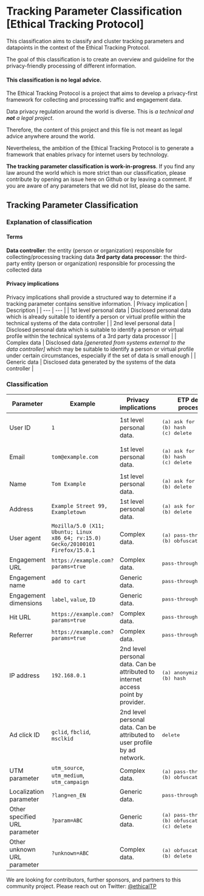 # Tracking Parameter Classification [Ethical Tracking Protocol]
This classification aims to classify and cluster tracking parameters and datapoints in the context of the Ethical Tracking Protocol.

The goal of this classification is to create an overview and guideline for the privacy-friendly processing of different information.

#### This classification is no legal advice.
The Ethical Tracking Protocol is a project that aims to develop a privacy-first framework for collecting and processing traffic and engagement data.

Data privacy regulation around the world is diverse. This is *a technical and **not** a legal project*.

Therefore, the content of this project and this file is not meant as legal advice anywhere around the world.

Nevertheless, the ambition of the Ethical Tracking Protocol is to generate a framework that enables privacy for internet users by technology.

**The tracking parameter classification is work-in-progress**. If you find any law around the world which is more strict than our classification, please contribute by opening an issue here on Github or by leaving a comment. If you are aware of any parameters that we did not list, please do the same.

## Tracking Parameter Classification

### Explanation of classification

#### Terms
**Data controller**: the entity (person or organization) responsible for collecting/processing tracking data
**3rd party data processor**: the third-party entity (person or organization) responsible for processing the collected data

#### Privacy implications
Privacy implications shall provide a structured way to determine if a tracking parameter contains sensitive information.
| Privacy implication | Description |
| --- | --- |
| 1st level personal data | Disclosed personal data which is already suitable to identify a person or virtual profile within the technical systems of the data controller |
| 2nd level personal data | Disclosed personal data which is suitable to identify a person or virtual profile within the technical systems of a 3rd party data processor |
| Complex data | Disclosed data *[generated from systems external to the data controller]* which may be suitable to identify a person or virtual profile under certain circumstances, especially if the set of data is small enough |
| Generic data | Disclosed data generated by the systems of the data controller |


### Classification
| Parameter | Example | Privacy implications | ETP default processing | 
| --- | --- | --- | --- |
| User ID | `1` | 1st level personal data. |<pre>(a) ask for consent<br />(b) hash<br />(c) delete</pre> |
| Email | `tom@example.com` | 1st level personal data. |<pre>(a) ask for consent<br />(b) hash<br />(c) delete</pre> |
| Name | `Tom Example` | 1st level personal data. |<pre>(a) ask for consent<br />(b) delete</pre> |
| Address | `Example Street 99, Exampletown` | 1st level personal data. |<pre>(a) ask for consent<br />(b) delete</pre> |
| User agent | `Mozilla/5.0 (X11; Ubuntu; Linux x86_64; rv:15.0) Gecko/20100101 Firefox/15.0.1` | Complex data. |<pre>(a) pass-through<br />(b) obfuscate</pre> |
| Engagement URL | `https://example.com?params=true` | Complex data. |<pre>pass-through</pre> |
| Engagement name | `add to cart` | Generic data. |<pre>pass-through</pre> |
| Engagement dimensions | `label`, `value`, `ID` | Generic data. |<pre>pass-through</pre> |
| Hit URL | `https://example.com?params=true` | Complex data. |<pre>pass-through</pre> |
| Referrer | `https://example.com?params=true` | Complex data. |<pre>pass-through</pre> |
| IP address | `192.168.0.1` | 2nd level personal data. Can be attributed to internet access point by provider. |<pre>(a) anonymize 2 octets<br />(b) hash</pre> |
| Ad click ID | `gclid`, `fbclid`, `msclkid` | 2nd level personal data. Can be attributed to user profile by ad network. |<pre>delete</pre> |
| UTM parameter | `utm_source`, `utm_medium`, `utm_campaign` | Complex data. |<pre>(a) pass-through<br />(b) obfuscate</pre> |
| Localization parameter | `?lang=en_EN` | Generic data. |<pre>pass-through</pre> |
| Other specified URL parameter | `?param=ABC` | Generic data. |<pre>(a) pass-through<br />(b) obfuscate<br />(c) delete</pre> |
| Other unknown URL parameter | `?unknown=ABC` | Complex data. |<pre>(a) obfuscate<br />(b) delete</pre> |







We are looking for contributors, further sponsors, and partners to this community project.
Please reach out on Twitter: [@ethicalTP](https://twitter.com/ethicalTP)